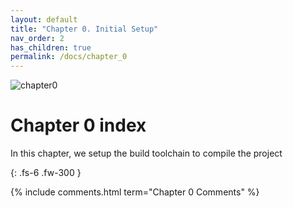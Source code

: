 ```yaml
---
layout: default
title: "Chapter 0. Initial Setup"
nav_order: 2
has_children: true
permalink: /docs/chapter_0
---
```

![chapter0]({{site.baseurl}}/diagrams/chapter0.png)


# Chapter 0 index


In this chapter, we setup the build toolchain to compile the project

{: .fs-6 .fw-300 }


{% include comments.html term="Chapter 0 Comments" %}